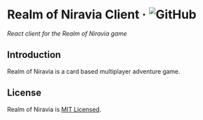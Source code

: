 # Realm of Niravia Client &middot; ![GitHub](https://img.shields.io/github/license/vramdhanie/niravia_client?color=blue)

_React client for the Realm of Niravia game_

## Introduction
 Realm of Niravia is a card based multiplayer adventure game.

## License

Realm of Niravia is [MIT Licensed](LICENSE).
